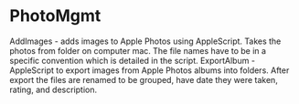 # PhotoMgmt

AddImages - adds images to Apple Photos using AppleScript. Takes the photos from folder on computer mac. The file names have to be in a specific convention which is detailed in the script.
ExportAlbum - AppleScript to export images from Apple Photos albums into folders. After export the files are renamed to be grouped, have date they were taken, rating, and description. 
